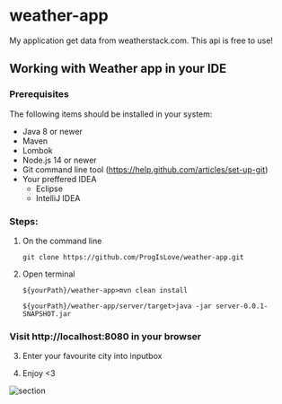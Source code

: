 # weather-app
  
  My application get data from <a>weatherstack.com</a>. This api is free to use!

## Working with Weather app in your IDE

### Prerequisites
The following items should be installed in your system:
* Java 8 or newer
* Maven
* Lombok
* Node.js 14 or newer
* Git command line tool (https://help.github.com/articles/set-up-git)
* Your preffered IDEA
  * Eclipse
  * IntelliJ IDEA
  
### Steps:

1) On the command line
    ```
    git clone https://github.com/ProgIsLove/weather-app.git
    ```
2) Open terminal
    ```
    ${yourPath}/weather-app>mvn clean install
    
    ${yourPath}/weather-app/server/target>java -jar server-0.0.1-SNAPSHOT.jar
    
    ```
###  Visit http://localhost:8080 in your browser

 3) Enter your favourite city into inputbox
 
 4) Enjoy <3

<img alt="section" src="https://imgur.com/9n22Qtg.png">

